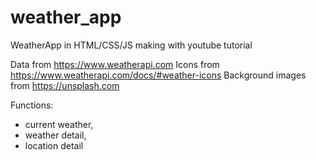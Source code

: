 # weather_app
WeatherApp in HTML/CSS/JS making with youtube tutorial

Data from https://www.weatherapi.com
Icons from https://www.weatherapi.com/docs/#weather-icons
Background images from https://unsplash.com


Functions:

- current weather,
- weather detail,
- location detail